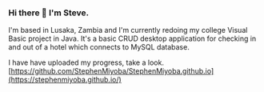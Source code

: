 ### Hi there 👋 I'm Steve.

I'm based in Lusaka, Zambia and I'm currently redoing my college Visual Basic project in Java. It's a basic CRUD desktop application for checking in and out of a hotel which connects to MySQL database.

I have have uploaded my progress, take a look. [https://github.com/StephenMiyoba/StephenMiyoba.github.io](https://stephenmiyoba.github.io/)
